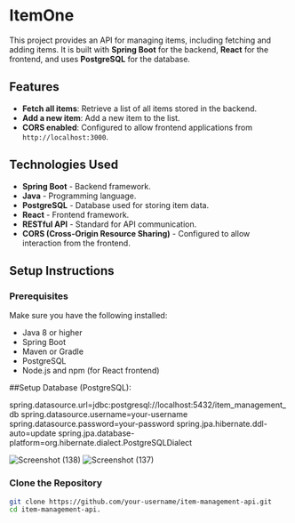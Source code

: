 # ItemOne

This project provides an API for managing items, including fetching and adding items. It is built with **Spring Boot** for the backend, **React** for the frontend, and uses **PostgreSQL** for the database.

## Features

- **Fetch all items**: Retrieve a list of all items stored in the backend.
- **Add a new item**: Add a new item to the list.
- **CORS enabled**: Configured to allow frontend applications from `http://localhost:3000`.

## Technologies Used

- **Spring Boot** - Backend framework.
- **Java** - Programming language.
- **PostgreSQL** - Database used for storing item data.
- **React** - Frontend framework.
- **RESTful API** - Standard for API communication.
- **CORS (Cross-Origin Resource Sharing)** - Configured to allow interaction from the frontend.

## Setup Instructions

### Prerequisites

Make sure you have the following installed:

- Java 8 or higher
- Spring Boot
- Maven or Gradle
- PostgreSQL
- Node.js and npm (for React frontend)


##Setup Database (PostgreSQL):

spring.datasource.url=jdbc:postgresql://localhost:5432/item_management_db
spring.datasource.username=your-username
spring.datasource.password=your-password
spring.jpa.hibernate.ddl-auto=update
spring.jpa.database-platform=org.hibernate.dialect.PostgreSQLDialect

![Screenshot (138)](https://github.com/user-attachments/assets/2c957177-a388-4266-8674-7574876c3ecf)
![Screenshot (137)](https://github.com/user-attachments/assets/ea18306c-b5de-45a1-aed4-99b41cd3f38b)


### Clone the Repository

```bash
git clone https://github.com/your-username/item-management-api.git
cd item-management-api.


